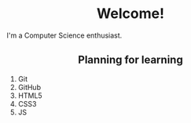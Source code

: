 <h1 align="center">Welcome!</h1>
  <p align="justify">  I'm  a Computer Science enthusiast. </p>
<h2 align="center">Planning for learning</h2>
  <ol>
     <li>Git</li>
     <li>GitHub</li>
     <li>HTML5</li>
     <li>CSS3</li>
     <li>JS</li>
  </ol>

